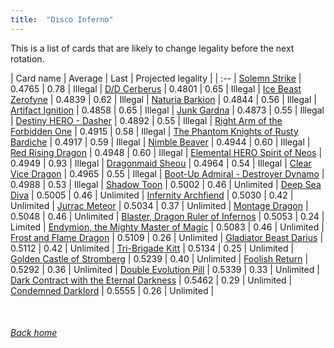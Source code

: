 ```yaml
---
title:  "Disco Inferno"
---
```


This is a list of cards that are likely to change legality before the next rotation.

| Card name | Average | Last | Projected legality |
| :-- |
[Solemn Strike](https://db.ygoprodeck.com/card/?search=Solemn%20Strike) | 0.4765 | 0.78 | Illegal |
[D/D Cerberus](https://db.ygoprodeck.com/card/?search=D/D%20Cerberus) | 0.4801 | 0.65 | Illegal |
[Ice Beast Zerofyne](https://db.ygoprodeck.com/card/?search=Ice%20Beast%20Zerofyne) | 0.4839 | 0.62 | Illegal |
[Naturia Barkion](https://db.ygoprodeck.com/card/?search=Naturia%20Barkion) | 0.4844 | 0.56 | Illegal |
[Artifact Ignition](https://db.ygoprodeck.com/card/?search=Artifact%20Ignition) | 0.4858 | 0.65 | Illegal |
[Junk Gardna](https://db.ygoprodeck.com/card/?search=Junk%20Gardna) | 0.4873 | 0.55 | Illegal |
[Destiny HERO - Dasher](https://db.ygoprodeck.com/card/?search=Destiny%20HERO%20-%20Dasher) | 0.4892 | 0.55 | Illegal |
[Right Arm of the Forbidden One](https://db.ygoprodeck.com/card/?search=Right%20Arm%20of%20the%20Forbidden%20One) | 0.4915 | 0.58 | Illegal |
[The Phantom Knights of Rusty Bardiche](https://db.ygoprodeck.com/card/?search=The%20Phantom%20Knights%20of%20Rusty%20Bardiche) | 0.4917 | 0.59 | Illegal |
[Nimble Beaver](https://db.ygoprodeck.com/card/?search=Nimble%20Beaver) | 0.4944 | 0.60 | Illegal |
[Red Rising Dragon](https://db.ygoprodeck.com/card/?search=Red%20Rising%20Dragon) | 0.4948 | 0.60 | Illegal |
[Elemental HERO Spirit of Neos](https://db.ygoprodeck.com/card/?search=Elemental%20HERO%20Spirit%20of%20Neos) | 0.4949 | 0.93 | Illegal |
[Dragonmaid Sheou](https://db.ygoprodeck.com/card/?search=Dragonmaid%20Sheou) | 0.4964 | 0.54 | Illegal |
[Clear Vice Dragon](https://db.ygoprodeck.com/card/?search=Clear%20Vice%20Dragon) | 0.4965 | 0.55 | Illegal |
[Boot-Up Admiral - Destroyer Dynamo](https://db.ygoprodeck.com/card/?search=Boot-Up%20Admiral%20-%20Destroyer%20Dynamo) | 0.4988 | 0.53 | Illegal |
[Shadow Toon](https://db.ygoprodeck.com/card/?search=Shadow%20Toon) | 0.5002 | 0.46 | Unlimited |
[Deep Sea Diva](https://db.ygoprodeck.com/card/?search=Deep%20Sea%20Diva) | 0.5005 | 0.46 | Unlimited |
[Infernity Archfiend](https://db.ygoprodeck.com/card/?search=Infernity%20Archfiend) | 0.5030 | 0.42 | Unlimited |
[Jurrac Meteor](https://db.ygoprodeck.com/card/?search=Jurrac%20Meteor) | 0.5034 | 0.37 | Unlimited |
[Montage Dragon](https://db.ygoprodeck.com/card/?search=Montage%20Dragon) | 0.5048 | 0.46 | Unlimited |
[Blaster, Dragon Ruler of Infernos](https://db.ygoprodeck.com/card/?search=Blaster,%20Dragon%20Ruler%20of%20Infernos) | 0.5053 | 0.24 | Limited |
[Endymion, the Mighty Master of Magic](https://db.ygoprodeck.com/card/?search=Endymion,%20the%20Mighty%20Master%20of%20Magic) | 0.5083 | 0.46 | Unlimited |
[Frost and Flame Dragon](https://db.ygoprodeck.com/card/?search=Frost%20and%20Flame%20Dragon) | 0.5109 | 0.26 | Unlimited |
[Gladiator Beast Darius](https://db.ygoprodeck.com/card/?search=Gladiator%20Beast%20Darius) | 0.5112 | 0.42 | Unlimited |
[Tri-Brigade Kitt](https://db.ygoprodeck.com/card/?search=Tri-Brigade%20Kitt) | 0.5134 | 0.25 | Unlimited |
[Golden Castle of Stromberg](https://db.ygoprodeck.com/card/?search=Golden%20Castle%20of%20Stromberg) | 0.5239 | 0.40 | Unlimited |
[Foolish Return](https://db.ygoprodeck.com/card/?search=Foolish%20Return) | 0.5292 | 0.36 | Unlimited |
[Double Evolution Pill](https://db.ygoprodeck.com/card/?search=Double%20Evolution%20Pill) | 0.5339 | 0.33 | Unlimited |
[Dark Contract with the Eternal Darkness](https://db.ygoprodeck.com/card/?search=Dark%20Contract%20with%20the%20Eternal%20Darkness) | 0.5462 | 0.29 | Unlimited |
[Condemned Darklord](https://db.ygoprodeck.com/card/?search=Condemned%20Darklord) | 0.5555 | 0.26 | Unlimited |

<br>

###### [Back home](index)